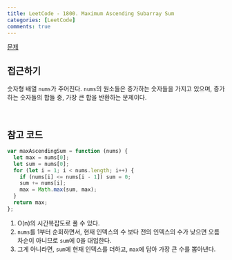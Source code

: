 ```yaml
---
title: LeetCode - 1800. Maximum Ascending Subarray Sum
categories: [LeetCode]
comments: true
---
```


[문제](https://leetcode.com/problems/maximum-ascending-subarray-sum/)

## 접근하기

숫자형 배열 `nums`가 주어진다. `nums`의 원소들은 증가하는 숫자들을 가지고 있으며, 증가하는 숫자들의 합들 중, 가장 큰 합을 반환하는 문제이다.

<br>

## 참고 코드

```js
var maxAscendingSum = function (nums) {
  let max = nums[0];
  let sum = nums[0];
  for (let i = 1; i < nums.length; i++) {
    if (nums[i] <= nums[i - 1]) sum = 0;
    sum += nums[i];
    max = Math.max(sum, max);
  }
  return max;
};
```

1. O(n)의 시간복잡도로 풀 수 있다.
2. `nums`를 1부터 순회하면서, 현재 인덱스의 수 보다 전의 인덱스의 수가 낮으면 오름차순이 아니므로 `sum`에 0을 대입한다.
3. 그게 아니라면, `sum`에 현재 인덱스를 더하고, `max`에 담아 가장 큰 수를 뽑아낸다.
